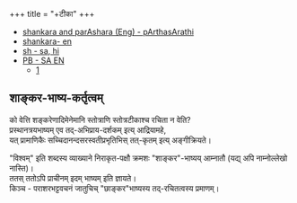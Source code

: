 +++
title = "+टीका"
+++

- [shankara and parAshara (Eng) - pArthasArathi](https://archive.org/details/sri-visnu-sahasranama-ke-parthasarathy/mode/2up)
- [shankara- en](https://archive.org/details/Vishnu.Sahasranama.with.the.Bhasya.of.Sankaracharya)
- [sh - sa, hi](https://archive.org/details/Wxxw_shri-vishnu-sahasranam-with-shankaracharya-bhashya-gita-press-gorakhpur/page/n57/mode/2up)
- [PB - SA EN](https://archive.org/details/vishnusahasranamawithbhashyaofparasarabhattarsanskritengprofasrinivasaraghavan1983) 
  - [1](https://archive.org/details/vishnusahasranamawithbhashyaofparasarabhattarsanskritengprofasrinivasaraghavan1983/page/n186/mode/1up)


## शाङ्कर-भाष्य-कर्तृत्वम्
को वेत्ति शङ्करेणादिमेनेमानि स्तोत्राणि स्तोत्रटीकाश्च रचिता न वेति?  
प्रस्थानत्रयभाष्यम् एव तद्-अभिप्राय-दर्शकम् इत्य् आद्रियामहे,  
यत् प्रामाणिकैः सच्चिदानन्दसरस्वतीप्रभृतिभिस् तत्-कृतम् इत्य् अङ्गीक्रियते। 

"विश्वम्" इति शब्दस्य व्याख्याने निराकृत-पक्षौ क्रमशः "शाङ्कर"-भाष्यय् आम्नातौ (यद्य् अपि नाम्नोल्लेखो नास्ति)।  
ततस् ततोऽपि प्राचीनम् इदम् भाष्यम् इति ज्ञायते।  
किञ्च - पराशरभट्टवचनं जातुचिच् "छाङ्कर"भाष्यस्य तद्-रचितत्वस्य प्रमाणम्।